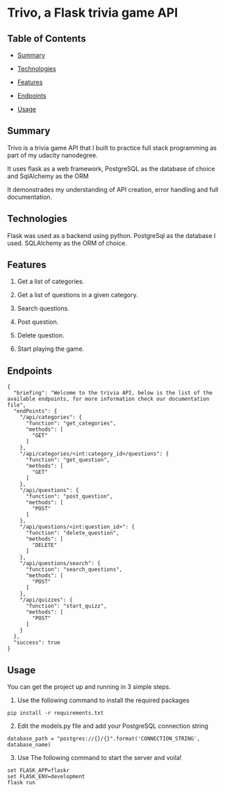 # Trivo, a Flask trivia game API

## Table of Contents

* [Summary](#Summary)

* [Technologies](#Technologies)

* [Features](#Features)

* [Endpoints ](#Endpoints )

* [Usage](#Usage)

## Summary

Trivo is a trivia game API that I built to practice full stack programming as part of my udacity nanodegree.

It uses flask as a web framework, PostgreSQL as the database of choice and SqlAlchemy as the ORM

It demonstrades my understanding of API creation, error handling and full documentation.

## Technologies

Flask was used as a backend using python.
PostgreSql as the database I used.
SQLAlchemy as the ORM of choice.


## Features

1. Get a list of categories.

2. Get a list of questions in a given category.

3. Search questions.

4. Post question.

5. Delete question.

6. Start playing the game.

## Endpoints 

```
{
  "briefing": "Welcome to the trivia API, below is the list of the available endpoints, for more information check our documentation file", 
  "endPoints": {
    "/api/categories": {
      "function": "get_categories", 
      "methods": [
        "GET"
      ]
    }, 
    "/api/categories/<int:category_id>/questions": {
      "function": "get_question", 
      "methods": [
        "GET"
      ]
    }, 
    "/api/questions": {
      "function": "post_question", 
      "methods": [
        "POST"
      ]
    }, 
    "/api/questions/<int:question_id>": {
      "function": "delete_question", 
      "methods": [
        "DELETE"
      ]
    }, 
    "/api/questions/search": {
      "function": "search_questions", 
      "methods": [
        "POST"
      ]
    }, 
    "/api/quizzes": {
      "function": "start_quizz", 
      "methods": [
        "POST"
      ]
    }
  }, 
  "success": true
}
```

## Usage

You can get the project up and running in 3 simple steps.

1. Use the following command to install the required packages
```
pip install -r requirements.txt
```
2. Edit the models.py file and add your PostgreSQL connection string
```
database_path = "postgres://{}/{}".format('CONNECTION_STRING', database_name)
```
3. Use The following command to start the server and voila!
```
set FLASK_APP=flaskr
set FLASK_ENV=development
flask run
```

